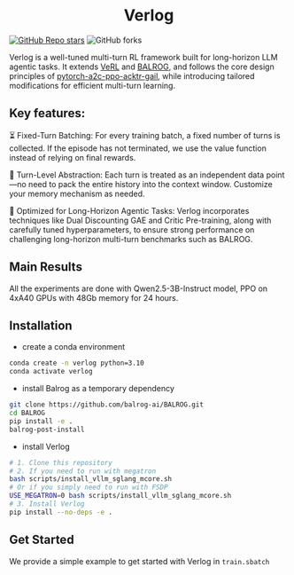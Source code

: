 <h1 style="text-align: center;">Verlog</h1>

[![GitHub Repo stars](https://img.shields.io/github/stars/WentseChen/verl)](https://github.com/WentseChen/verl/stargazers)
![GitHub forks](https://img.shields.io/github/forks/WentseChen/verl)
<!-- [![Twitter](https://img.shields.io/twitter/follow/verl_project)](https://twitter.com/verl_project) -->
<!-- <a href="https://join.slack.com/t/verlgroup/shared_invite/zt-2w5p9o4c3-yy0x2Q56s_VlGLsJ93A6vA"><img src="https://img.shields.io/badge/Slack-verl-blueviolet?logo=slack&amp"></a> -->
<!-- <a href="https://arxiv.org/pdf/2409.19256"><img src="https://img.shields.io/static/v1?label=EuroSys&message=Paper&color=red"></a> -->
<!-- ![GitHub contributors](https://img.shields.io/github/contributors/WentseChen/verl) -->
<!-- [![Documentation](https://img.shields.io/badge/documentation-blue)](https://verl.readthedocs.io/en/latest/) -->
<!-- <a href="https://raw.githubusercontent.com/eric-haibin-lin/verl-community/refs/heads/main/WeChat.JPG"><img src="https://img.shields.io/badge/微信-green?logo=wechat&amp"></a> -->

Verlog is a well-tuned multi-turn RL framework built for long-horizon LLM agentic tasks. It extends [VeRL](https://github.com/volcengine/verl) and [BALROG](https://github.com/balrog-ai/BALROG), and follows the core design principles of [pytorch-a2c-ppo-acktr-gail](https://github.com/ikostrikov/pytorch-a2c-ppo-acktr-gail), while introducing tailored modifications for efficient multi-turn learning.

## Key features:  

⏳ Fixed-Turn Batching: For every training batch, a fixed number of turns is collected. If the episode has not terminated, we use the value function instead of relying on final rewards. 

🧠 Turn-Level Abstraction: Each turn is treated as an independent data point—no need to pack the entire history into the context window. Customize your memory mechanism as needed. 

🚀 Optimized for Long-Horizon Agentic Tasks: Verlog incorporates techniques like Dual Discounting GAE and Critic Pre-training, along with carefully tuned hyperparameters, to ensure strong performance on challenging long-horizon multi-turn benchmarks such as BALROG.

## Main Results

All the experiments are done with Qwen2.5-3B-Instruct model, PPO on 4xA40 GPUs with 48Gb memory for 24 hours.


## Installation

* create a conda environment
```bash
conda create -n verlog python=3.10
conda activate verlog
```

* install Balrog as a temporary dependency
```bash
git clone https://github.com/balrog-ai/BALROG.git
cd BALROG
pip install -e .
balrog-post-install
```

* install Verlog
```bash
# 1. Clone this repository
# 2. If you need to run with megatron
bash scripts/install_vllm_sglang_mcore.sh
# Or if you simply need to run with FSDP
USE_MEGATRON=0 bash scripts/install_vllm_sglang_mcore.sh
# 3. Install Verlog
pip install --no-deps -e .
```

## Get Started

We provide a simple example to get started with Verlog in `train.sbatch`
